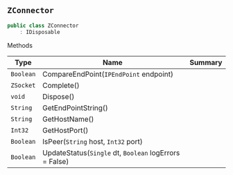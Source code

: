 ## `ZConnector`

```csharp
public class ZConnector
    : IDisposable

```

Methods

| Type | Name | Summary | 
| --- | --- | --- | 
| `Boolean` | CompareEndPoint(`IPEndPoint` endpoint) |  | 
| `ZSocket` | Complete() |  | 
| `void` | Dispose() |  | 
| `String` | GetEndPointString() |  | 
| `String` | GetHostName() |  | 
| `Int32` | GetHostPort() |  | 
| `Boolean` | IsPeer(`String` host, `Int32` port) |  | 
| `Boolean` | UpdateStatus(`Single` dt, `Boolean` logErrors = False) |  | 


